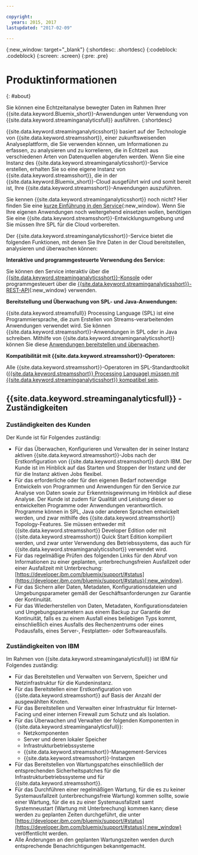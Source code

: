 ```yaml
---

copyright:
  years: 2015, 2017
lastupdated: "2017-02-09"

---
```


<!-- Attribute definitions --> 
{:new_window: target="_blank"}
{:shortdesc: .shortdesc}
{:codeblock: .codeblock}
{:screen: .screen}
{:pre: .pre}

# Produktinformationen
{: #about}

Sie können eine Echtzeitanalyse bewegter Daten im Rahmen Ihrer {{site.data.keyword.Bluemix_short}}-Anwendungen unter Verwendung von {{site.data.keyword.streaminganalyticsfull}} ausführen.
{:shortdesc}

{{site.data.keyword.streaminganalyticsshort}} basiert auf der Technologie von {{site.data.keyword.streamsshort}}, einer zukunftsweisenden Analyseplattform, die Sie verwenden können, um Informationen zu erfassen, zu analysieren und zu korrelieren, die in Echtzeit aus verschiedenen Arten von Datenquellen abgerufen werden. Wenn Sie eine Instanz des {{site.data.keyword.streaminganalyticsshort}}-Service erstellen, erhalten Sie so eine eigene Instanz von {{site.data.keyword.streamsshort}}, die in der {{site.data.keyword.Bluemix_short}}-Cloud ausgeführt wird und somit bereit ist, Ihre {{site.data.keyword.streamsshort}}-Anwendungen auszuführen.

Sie kennen {{site.data.keyword.streaminganalyticsshort}} noch nicht? Hier finden Sie eine [kurze Einführung in den Service](https://developer.ibm.com/streamsdev/docs/streaming-analytics-now-available-bluemix-2/){:new_window}. Wenn Sie Ihre eigenen Anwendungen noch weitergehend einsetzen wollen, benötigen Sie eine {{site.data.keyword.streamsshort}}-Entwicklungsumgebung und Sie müssen Ihre SPL für die Cloud vorbereiten.

Der {{site.data.keyword.streaminganalyticsshort}}-Service bietet die folgenden Funktionen, mit denen Sie Ihre Daten in der Cloud bereitstellen, analysieren und überwachen können:

**Interaktive und programmgesteuerte Verwendung des Service:**

Sie können den Service interaktiv über die [{{site.data.keyword.streaminganalyticsshort}}-Konsole](/docs/services/StreamingAnalytics/c_streams_console.html) oder programmgesteuert über die [{{site.data.keyword.streaminganalyticsshort}}-REST-API](https://console.ng.bluemix.net/apidocs/220){:new_window} verwenden.

**Bereitstellung und Überwachung von SPL- und Java-Anwendungen:**

{{site.data.keyword.streamsfull}} Processing Language (SPL) ist eine Programmiersprache, die zum Erstellen von Streams-verarbeitenden Anwendungen verwendet wird. Sie können {{site.data.keyword.streamsshort}}-Anwendungen in SPL oder in Java schreiben. Mithilfe von {{site.data.keyword.streaminganalyticsshort}} können Sie diese [Anwendungen bereitstellen und überwachen](/docs/services/StreamingAnalytics/t_deploytocloud.html). 

**Kompatibilität mit {{site.data.keyword.streamsshort}}-Operatoren:**

Alle {{site.data.keyword.streamsshort}}-Operatoren im SPL-Standardtoolkit ([{{site.data.keyword.streamsshort}} Processing Language) müssen mit {{site.data.keyword.streaminganalyticsshort}} kompatibel sein](/docs/services/StreamingAnalytics/c_beta_adapters.html).

## {{site.data.keyword.streaminganalyticsfull}} - Zuständigkeiten

### Zuständigkeiten des Kunden

Der Kunde ist für Folgendes zuständig:

* Für das Überwachen, Konfigurieren und Verwalten der in seiner Instanz aktiven {{site.data.keyword.streamsshort}}-Jobs nach der Erstkonfiguration von {{site.data.keyword.streamsshort}} durch IBM. Der Kunde ist im Hinblick auf das Starten und Stoppen der Instanz und der für die Instanz aktiven Jobs flexibel.
* Für das erforderliche oder für den eigenen Bedarf notwendige Entwickeln von Programmen und Anwendungen für den Service zur Analyse von Daten sowie zur Erkenntnisgewinnung im Hinblick auf diese Analyse. Der Kunde ist zudem für Qualität und Leistung dieser so entwickelten Programme oder Anwendungen verantwortlich. Programme können in SPL, Java oder anderen Sprachen entwickelt werden, und zwar mithilfe des {{site.data.keyword.streamsshort}} Topology-Features. Sie müssen entweder mit {{site.data.keyword.streamsshort}} Developer Edition oder mit {{site.data.keyword.streamsshort}} Quick Start Edition kompiliert werden, und zwar unter Verwendung des Betriebssystems, das auch für {{site.data.keyword.streaminganalyticsshort}} verwendet wird. 
* Für das regelmäßige Prüfen des folgenden Links für den Abruf von Informationen zu einer geplanten, unterbrechungsfreien Ausfallzeit oder einer Ausfallzeit mit Unterbrechung: [https://developer.ibm.com/bluemix/support/#status](https://developer.ibm.com/bluemix/support/#status){:new_window}.  
* Für das Sichern aller Daten, Metadaten, Konfigurationsdateien und Umgebungsparameter gemäß der Geschäftsanforderungen zur Garantie der Kontinuität.
* Für das Wiederherstellen von Daten, Metadaten, Konfigurationsdateien und Umgebungsparametern aus einem Backup zur Garantie der Kontinuität, falls es zu einem Ausfall eines beliebigen Typs kommt, einschließlich eines Ausfalls des Rechenzentrums oder eines Podausfalls, eines Server-, Festplatten- oder Softwareausfalls.

### Zuständigkeiten von IBM

Im Rahmen von {{site.data.keyword.streaminganalyticsfull}} ist IBM für Folgendes zuständig:

* Für das Bereitstellen und Verwalten von Servern, Speicher und Netzinfrastruktur für die Kundeninstanz. 
* Für das Bereitstellen einer Erstkonfiguration von {{site.data.keyword.streamsshort}} auf Basis der Anzahl der ausgewählten Knoten.
* Für das Bereitstellen und Verwalten einer Infrastruktur für Internet-Facing und einer internen Firewall zum Schutz und als Isolation. 
* Für das Überwachen und Verwalten der folgenden Komponenten in {{site.data.keyword.streaminganalyticsfull}}:
	* Netzkomponenten
	* Server und deren lokaler Speicher
	* Infrastrukturbetriebssysteme
	* {{site.data.keyword.streamsshort}}-Management-Services
	* {{site.data.keyword.streamsshort}}-Instanzen 
* Für das Bereitstellen von Wartungspatches einschließlich der entsprechenden Sicherheitspatches für die Infrastrukturbetriebssysteme und für {{site.data.keyword.streamsshort}}.
* Für das Durchführen einer regelmäßigen Wartung, für die es zu keiner Systemausfallzeit (unterbrechungsfreie Wartung) kommen sollte, sowie einer Wartung, für die es zu einer Systemausfallzeit samt Systemneustart (Wartung mit Unterbrechung) kommen kann; diese werden zu geplanten Zeiten durchgeführt, die unter [https://developer.ibm.com/bluemix/support/#status](https://developer.ibm.com/bluemix/support/#status){:new_window} veröffentlicht werden. 
* Alle Änderungen an den geplanten Wartungszeiten werden durch entsprechende Benachrichtigungen bekanntgemacht. 
